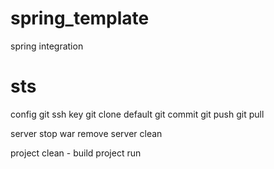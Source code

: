 spring_template
===============

spring integration

sts
===

config git ssh key      git clone default     git commit      git push      git pull

server stop     war remove      server clean

project clean - build     project run
